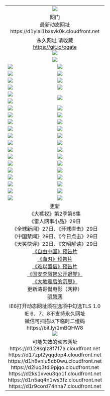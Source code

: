 ﻿<table>
  <tr></tr>
  <tr><td colspan=2 align=center><img src="https://d1ylal1bxsvk0k.cloudfront.net/Up/oGate.jpg" /></td></tr>
  <tr><td colspan=2 align=center>网门<br>最新动态网址
<br>https://d1ylal1bxsvk0k.cloudfront.net
    </td>
  </tr>
  <tr>
    <td colspan=2 align=center>永久网址 请收藏<br/><a href="https://git.io/ogate" target="_blank">https://git.io/ogate</a><br/><a href="https://d1ylal1bxsvk0k.cloudfront.net/Up/0WMGDL2.png" target="_blank"><img src="https://d1ylal1bxsvk0k.cloudfront.net/Up/0WMGD2.png"/></a></td>
    <!--td align=center>临时网址 微信用<br/><a href="https://bit.ly/1mBQHW8" target="_blank">https://bit.ly/1mBQHW8</a><br/><a href="https://d1ylal1bxsvk0k.cloudfront.net/Up/0WMGDL3.png" target="_blank"><img src="https://d1ylal1bxsvk0k.cloudfront.net/Up/0WMGD3.png"/></a></td-->
  </tr>
  <tr>
    <td colspan=2 align=center><a href="https://d1ylal1bxsvk0k.cloudfront.net/ogUP.aspx?name=0oGate.apk" target="_blank"><img src="https://d1ylal1bxsvk0k.cloudfront.net/Up/0WMAZ.jpg" /></a></td>
  </tr>
  <tr>
    <td><a href="https://d1ylal1bxsvk0k.cloudfront.net/ogNice.aspx" target="_blank"><img src="https://d1ylal1bxsvk0k.cloudfront.net/Up/0WCYY.jpg" /></a></td>
    <td><a href="https://d1ylal1bxsvk0k.cloudfront.net/onCO.aspx?ob=600%E4%BA%8B%E7%89%A9&op=%E5%A2%9E%E5%88%A0%E6%94%B9&args=WH1~%23%E7%B1%BB%E5%9E%8B6%E6%96%B0%E9%97%BB%7c%23%E7%B1%BB%E5%9E%8B6%E8%AF%84%E8%AE%BA&mode=" target="_blank"><img src="https://d1ylal1bxsvk0k.cloudfront.net/Up/0WZTT.jpg" /></a></td> 
  </tr>
  <tr>
    <td><a href="https://d1ylal1bxsvk0k.cloudfront.net/ogDY.aspx" target="_blank"><img src="https://d1ylal1bxsvk0k.cloudfront.net/Up/0FK.jpg" /></a></td>
    <td><a href="https://d1ylal1bxsvk0k.cloudfront.net/ogST.aspx" target="_blank"><img src="https://d1ylal1bxsvk0k.cloudfront.net/Up/0ST.jpg" /></a></td> 
  </tr>
  <tr>
    <!--td rowspan=2><a href="https://d1ylal1bxsvk0k.cloudfront.net/ogUP.aspx?name=WJ.mp4&count=T:1,480P:1" target="_blank"><img src="https://d1ylal1bxsvk0k.cloudfront.net/Up/WJ.jpg" /></a></td-->
    <td><a href="https://d1ylal1bxsvk0k.cloudfront.net/ogUP.aspx?name=11DKC.mp4&count=T:2,2:6,1:16" target="_blank"><img src="https://d1ylal1bxsvk0k.cloudfront.net/Up/11DKC.jpg" /></a></td> 
    <td><div><a href="https://d1ylal1bxsvk0k.cloudfront.net/ogUP.aspx?name=LRWS.mp4&count=7B:8,6B:44,5A:10,5B:35,4A:14,4B:19,3A:10,3B:26,2A:16,2B:21,1A:23,1B:29&current=7B:8" target="_blank"><img src="https://d1ylal1bxsvk0k.cloudfront.net/Up/LRWS.jpg" /></a></td>
   </tr>
  <tr>
    <td><a href="https://d1ylal1bxsvk0k.cloudfront.net/ogUP.aspx?name=LRSH.mp4&count=W:13,2:10" target="_blank"><img src="https://d1ylal1bxsvk0k.cloudfront.net/Up/LRSH.jpg" /></a></td>
    <td><a href="https://d1ylal1bxsvk0k.cloudfront.net/ogUP.aspx?name=BYWXY.mp4" target="_blank"><img src="https://d1ylal1bxsvk0k.cloudfront.net/Up/BYWXY.jpg" /></a></td>
  </tr>
  <tr>
    <td><a href="https://d1ylal1bxsvk0k.cloudfront.net/ogUP.aspx?name=JQR.mp4&count=2" target="_blank"><img src="https://d1ylal1bxsvk0k.cloudfront.net/Up/JQR.jpg" /></a></td>   
    <td rowspan=2><a href="https://d1ylal1bxsvk0k.cloudfront.net/ogUP.aspx?name=JP.mp4&count=9" target="_blank"><img src="https://d1ylal1bxsvk0k.cloudfront.net/Up/JP.jpg" /></td>
  </tr>
  <tr>
    <td><a href="https://d1ylal1bxsvk0k.cloudfront.net/ogUP.aspx?name=WH.mp4" target="_blank"><img src="https://d1ylal1bxsvk0k.cloudfront.net/Up/WH.jpg" /></a></td>
  </tr>
  <tr>
    <td><a href="https://d1ylal1bxsvk0k.cloudfront.net/ogUP.aspx?name=SSZJ.mp4&count=SP:6,480P:8" target="_blank"><img src="https://d1ylal1bxsvk0k.cloudfront.net/Up/SSZJ.jpg" /></a></td>
    <td><a href="https://d1ylal1bxsvk0k.cloudfront.net/ogUP.aspx?name=ZY.mp4&count=2015:16" target="_blank"><img src="https://d1ylal1bxsvk0k.cloudfront.net/Up/ZY.jpg" /></a</td>
  </tr>
  <tr>
    <td><a href="https://d1ylal1bxsvk0k.cloudfront.net/ogUP.aspx?name=XTFY.mp4&count=B:2,A:24" target="_blank"><img src="https://d1ylal1bxsvk0k.cloudfront.net/Up/XTFY.jpg" /></a></td>
    <td><a href="https://d1ylal1bxsvk0k.cloudfront.net/ogUP.aspx?name=1XQK.mp4&count=13" target="_blank"><img src="https://d1ylal1bxsvk0k.cloudfront.net/Up/1XQK.jpg" /></a</td>
  </tr>
  <tr>
    <td><a href="https://d1ylal1bxsvk0k.cloudfront.net/ogUP.aspx?name=1LYF.mp4&count=2" target="_blank"><img src="https://d1ylal1bxsvk0k.cloudfront.net/Up/1LYF0.jpg" /></a></td>
    <td><a href="https://d1ylal1bxsvk0k.cloudfront.net/ogUP.aspx?name=1ZGC.mp4&count=6" target="_blank"><img src="https://d1ylal1bxsvk0k.cloudfront.net/Up/1ZGC0.jpg" /></a></td>
  </tr>
  <tr>
    <td><a href="https://d1ylal1bxsvk0k.cloudfront.net/ogUP.aspx?name=1ZKM.mp4&count=3&current=3" target="_blank"><img src="https://d1ylal1bxsvk0k.cloudfront.net/Up/1ZKM0.jpg" /></a></td>  
    <td><a href="https://d1ylal1bxsvk0k.cloudfront.net/ogUP.aspx?name=1WWY.mp4&count=6&current=6" target="_blank"><img src="https://d1ylal1bxsvk0k.cloudfront.net/Up/1WWY0.jpg" /></a></td>
  </tr>
  <tr>
    <td><a href="https://d1ylal1bxsvk0k.cloudfront.net/ogUP.aspx?name=10JGY.mp4&count=3" target="_blank"><img src="https://d1ylal1bxsvk0k.cloudfront.net/Up/10JGY0.jpg" /></a></td>
    <td><a href="https://d1ylal1bxsvk0k.cloudfront.net/ogUP.aspx?name=10CYS.mp4&count=2" target="_blank"><img src="https://d1ylal1bxsvk0k.cloudfront.net/Up/10CYS0.jpg" /></a></td>
  </tr>
  <tr>
    <td><a href="https://d1ylal1bxsvk0k.cloudfront.net/ogUP.aspx?name=4SQQ.mp4&count=201602:20,201601:21&current=201602:20" target="_blank"><img src="https://d1ylal1bxsvk0k.cloudfront.net/Up/4SQQ0.jpg"/></a></td>
    <td><a href="https://d1ylal1bxsvk0k.cloudfront.net/ogUP.aspx?name=4SHQ.mp4&count=201602:27,201601:28&current=201602:27" target="_blank"><img src="https://d1ylal1bxsvk0k.cloudfront.net/Up/4SHQ0.jpg"/></a></td>
  </tr>
  <tr>
    <td><a href="https://d1ylal1bxsvk0k.cloudfront.net/ogUP.aspx?name=4SZG.mp4&count=201602:21,201601:23&current=201602:21" target="_blank"><img src="https://d1ylal1bxsvk0k.cloudfront.net/Up/4SZG0.jpg"/></a></td>
    <td><a href="https://d1ylal1bxsvk0k.cloudfront.net/ogUP.aspx?name=4SDJ.mp4&count=201602A:24,201602B:7,201601A:48,201601B:6&current=201602A:24" target="_blank"><img src="https://d1ylal1bxsvk0k.cloudfront.net/Up/4SDJ0.jpg"/></a></td>
  </tr>
  <tr>
    <td><a href="https://d1ylal1bxsvk0k.cloudfront.net/ogUP.aspx?name=4CTX.mp4&count=201602:3,201601:4&current=201602:3" target="_blank"><img src="https://d1ylal1bxsvk0k.cloudfront.net/Up/4CTX0.jpg"/></a></td>
    <td><a href="https://d1ylal1bxsvk0k.cloudfront.net/ogUP.aspx?name=4CWZ.mp4&count=201602:4,201601:4&current=201602:4" target="_blank"><img src="https://d1ylal1bxsvk0k.cloudfront.net/Up/4CWZ0.jpg"/></a></td>
  </tr>
  <tr>
    <td><a href="https://d1ylal1bxsvk0k.cloudfront.net/onUP.aspx?name=https://dwsfx5awq5vcc.cloudfront.net/" target="_blank"><img src="https://d1ylal1bxsvk0k.cloudfront.net/Up/0DTW.jpg"/></a></td>
    <td><a href="https://d1ylal1bxsvk0k.cloudfront.net/onUP.aspx?name=https://d240ns8up8earz.cloudfront.net/acenter/" target="_blank"><img src="https://d1ylal1bxsvk0k.cloudfront.net/Up/0TDW.jpg" /></a></td>
  </tr>
  <tr>
    <td><a href="https://d1ylal1bxsvk0k.cloudfront.net/onUP.aspx?name=https://d4508d6vomz2p.cloudfront.net/gb/nsc413.htm" target="_blank"><img src="https://d1ylal1bxsvk0k.cloudfront.net/Up/0DJY.jpg" /></a></td>
    <td><a href="https://d1ylal1bxsvk0k.cloudfront.net/onUP.aspx?name=https://d3bxwq7vzudb5l.cloudfront.net/xtr/gb/prog204.html" target="_blank"><img src="https://d1ylal1bxsvk0k.cloudfront.net/Up/0XTR.jpg" /></a></td>
  </tr>
  <tr>
    <td><a href="https://d1ylal1bxsvk0k.cloudfront.net/onUP.aspx?name=https://d3aj00iefsmfgc.cloudfront.net/" target="_blank"><img src="https://d1ylal1bxsvk0k.cloudfront.net/Up/0MHW.jpg" /></a></td>
    <td><a href="https://d1ylal1bxsvk0k.cloudfront.net/onUP.aspx?name=https://d1lcj91uv80klr.cloudfront.net/" target="_blank"><img src="https://d1ylal1bxsvk0k.cloudfront.net/Up/0ZJW.jpg" /></a></td>
  </tr>
  <tr>
    <td><a href="https://d1ylal1bxsvk0k.cloudfront.net/ogUP.aspx?name=0FG.zip" target="_blank"><img src="https://d1ylal1bxsvk0k.cloudfront.net/Up/0FG.jpg" /></a></td>
    <td><a href="https://d1ylal1bxsvk0k.cloudfront.net/ogUP.aspx?name=0FGA.apk" target="_blank"><img src="https://d1ylal1bxsvk0k.cloudfront.net/Up/0FGA.jpg" /></a></td>
  </tr>
  <tr>
    <td><a href="https://d1ylal1bxsvk0k.cloudfront.net/ogUP.aspx?name=0U.zip" target="_blank"><img src="https://d1ylal1bxsvk0k.cloudfront.net/Up/0U.jpg" /></a></td>
    <td><a href="https://d1ylal1bxsvk0k.cloudfront.net/ogUP.aspx?name=0UA.apk" target="_blank"><img src="https://d1ylal1bxsvk0k.cloudfront.net/Up/0UA.jpg" /></a></td>
  </tr>
  <tr>
    <td><a href="https://d1ylal1bxsvk0k.cloudfront.net/ogUP.aspx?name=0iPPOTV.zip" target="_blank"><img src="https://d1ylal1bxsvk0k.cloudfront.net/Up/0iPPOTV.jpg" /></a></td>
    <td><a href="https://d1ylal1bxsvk0k.cloudfront.net/ogUP.aspx?name=0iNTD.apk" target="_blank"><img src="https://d1ylal1bxsvk0k.cloudfront.net/Up/0iNTD.jpg" /></a></td>
  </tr>
  <tr>
    <td colspan=2 align=center>更新<br>
      《大裤衩》第2季第6集<br>
      《雷人网事小品》29日<br>
      《全球新闻》27日、《环球直击》29日<br>
      《中国禁闻》29日、《今日点击》29日<br>
      《天笑快评》22日、《文昭解读》29日<br>
      <a href="https://d1ylal1bxsvk0k.cloudfront.net/ogUP.aspx?name=11ZYZG0.mp4" target="_blank">《自由中国》预告片</a><br>
      <a href="https://d1ylal1bxsvk0k.cloudfront.net/ogUP.aspx?name=11XR.mp4" target="_blank">《血刃》预告片</a><br>
      <a href="https://d1ylal1bxsvk0k.cloudfront.net/ogUP.aspx?name=11NYZX.mp4&count=2" target="_blank">《难以置信》预告片</a><br>
      <a href="https://d1ylal1bxsvk0k.cloudfront.net/ogUP.aspx?name=4LFZ.mp4" target="_blank">《国安李凤智公开退党》</a><br>
      <a href="https://d1ylal1bxsvk0k.cloudfront.net/ogUP.aspx?name=4DDZHDCS.mp4" target="_blank">《大地震后的沉思》</a><br>
      更新涛哥侃电影（网粹）<br>
      <a href="https://d1ylal1bxsvk0k.cloudfront.net/onUP.aspx?name=https://www.minghui.org/" target="_blank">明慧网</a></td>
    </td>
  </tr>
  <tr>
    <td colspan=2 align=center>IE6打开动态网址须在选项中勾选TLS 1.0<br/>IE 6、7、8不支持永久网址<br/>
      微信可扫描以下临时二维码<br/>https://bit.ly/1mBQHW8<br/><a href="https://d1ylal1bxsvk0k.cloudfront.net/Up/0WMGDL3.png" target="_blank"><img src="https://d1ylal1bxsvk0k.cloudfront.net/Up/0WMGD3.png"/></a><br>
  </tr>
  <tr>
    <td colspan=2 align=center>可能失效的动态网址
<br>https://d128kglz8f7f7a.cloudfront.net
<br>https://d17zpl2yqqdop4.cloudfront.net
<br>https://d1h8vnlu5cb0wu.cloudfront.net
<br>https://d2iuq3tdl9pjqo.cloudfront.net
<br>https://d2ks1xveu3qo1f.cloudfront.net
<br>https://d1n5aq4n1ws3fz.cloudfront.net
<br>https://d1r9cord74hna7.cloudfront.net
    </td>
  </tr>
</table>
